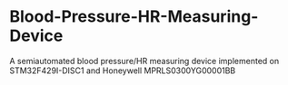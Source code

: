# Blood-Pressure-HR-Measuring-Device
A semiautomated blood  pressure/HR measuring device implemented on STM32F429I-DISC1 and Honeywell MPRLS0300YG00001BB
